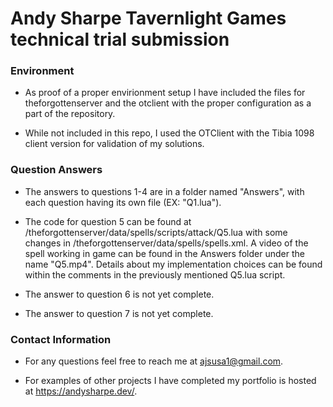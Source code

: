 # Andy Sharpe Tavernlight Games technical trial submission

### Environment

- As proof of a proper envirionment setup I have included the files for theforgottenserver and the otclient with the proper configuration as a part of the repository.

- While not included in this repo, I used the OTClient with the Tibia 1098 client version for validation of my solutions.

### Question Answers

- The answers to questions 1-4 are in a folder named "Answers", with each question having its own file (EX: "Q1.lua").

- The code for question 5 can be found at /theforgottenserver/data/spells/scripts/attack/Q5.lua with some changes in /theforgottenserver/data/spells/spells.xml. A video of the spell working in game can be found in the Answers folder under the name "Q5.mp4". Details about my implementation choices can be found within the comments in the previously mentioned Q5.lua script.

- The answer to question 6 is not yet complete.

- The answer to question 7 is not yet complete.

### Contact Information

- For any questions feel free to reach me at ajsusa1@gmail.com.

- For examples of other projects I have completed my portfolio is hosted at https://andysharpe.dev/.
